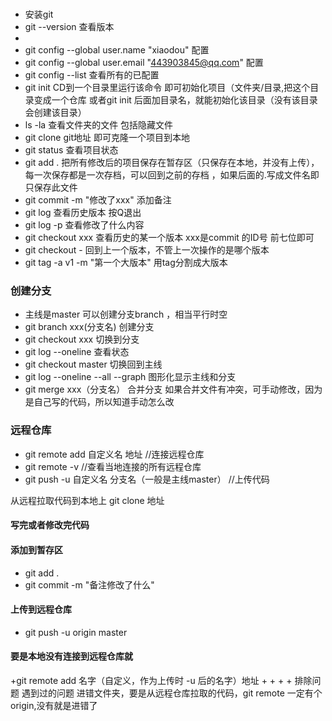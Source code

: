 # 
+ 安装git
+ git --version 查看版本
+ 
+ git config --global user.name "xiaodou" 配置
+ git config --global user.email "443903845@qq.com" 配置
+ git config --list  查看所有的已配置
+ git init  CD到一个目录里运行该命令 即可初始化项目（文件夹/目录,把这个目录变成一个仓库 或者git init 后面加目录名，就能初始化该目录（没有该目录会创建该目录）
+ ls -la 查看文件夹的文件 包括隐藏文件
+ git clone git地址  即可克隆一个项目到本地
+ git status 查看项目状态
+ git add . 把所有修改后的项目保存在暂存区（只保存在本地，并没有上传），每一次保存都是一次存档，可以回到之前的存档 ，如果后面的.写成文件名即只保存此文件
+ git commit -m "修改了xxx"  添加备注
+ git log 查看历史版本 按Q退出
+ git log -p 查看修改了什么内容 
+ git checkout xxx 查看历史的某一个版本 xxx是commit 的ID号 前七位即可
+ git checkout - 回到上一个版本，不管上一次操作的是哪个版本 
+ git tag -a v1 -m "第一个大版本"  用tag分割成大版本

### 创建分支
+ 主线是master 可以创建分支branch ，相当平行时空
+ git branch xxx(分支名)  创建分支
+ git checkout xxx    切换到分支
+ git log --oneline 查看状态
+ git checkout master 切换回到主线
+ git log --oneline --all --graph 图形化显示主线和分支 
+ git merge xxx（分支名） 合并分支 如果合并文件有冲突，可手动修改，因为是自己写的代码，所以知道手动怎么改

### 远程仓库
+ git remote add 自定义名 地址   //连接远程仓库
+ git remote -v  //查看当地连接的所有远程仓库
+ git push -u 自定义名 分支名（一般是主线master） //上传代码



从远程拉取代码到本地上
git clone 地址

#### 写完或者修改完代码
#### 添加到暂存区
+ git add . 
+ git commit -m "备注修改了什么"

#### 上传到远程仓库
+ git push -u origin master

#### 要是本地没有连接到远程仓库就
+git remote add 名字（自定义，作为上传时 -u 后的名字）地址
+ 
+ 
+ 
+ 
排除问题 遇到过的问题
进错文件夹，要是从远程仓库拉取的代码，git remote 一定有个origin,没有就是进错了